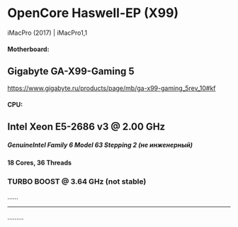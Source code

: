# OpenCore Haswell-EP (X99)

iMacPro (2017) | iMacPro1,1

#### Motherboard:
## Gigabyte GA-X99-Gaming 5
https://www.gigabyte.ru/products/page/mb/ga-x99-gaming_5rev_10#kf

#### CPU:
## Intel Xeon E5-2686 v3 @ 2.00 GHz
##### GenuineIntel Family 6 Model 63 Stepping 2 (не инженерный)
#### 18 Cores, 36 Threads

##### 
### TURBO BOOST @ 3.64 GHz (not stable)




......
____


.........